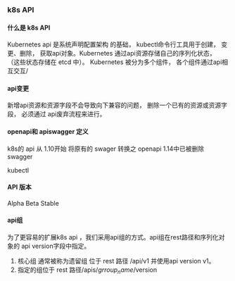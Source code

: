 ### k8s API


#### 什么是 k8s API

Kubernetes api 是系统声明配置架构 的基础， kubectl命令行工具用于创建， 变更、删除， 获取api对象。Kubernetes 通过api资源存储自己的序列化状态， （这些状态存储在 etcd 中）。 Kubernetes 被分为多个组件， 各个组件通过api相互交互/

#### api变更

新增api资源和资源字段不会导致向下兼容的问题， 删除一个已有的资源或资源字段， 必须通过 api废弃流程来进行。
 
#### openapi和 apiswagger 定义
k8s的 api 从 1.10开始 将原有的 swager 转换之 openapi
1.14中已被删除 swagger

kubectl 


#### API 版本

Alpha  Beta  Stable


#### api组

为了更容易的扩展k8s api ，我们采用api组的方式。api组在rest路径和序列化对象的 api version字段中指定。 

1. 核心组 通常被称为遗留组 位于 rest 路径 /api/v1 并使用api version v1。
2. 指定的组位于 rest 路径/apis/$grroup_name/$version


